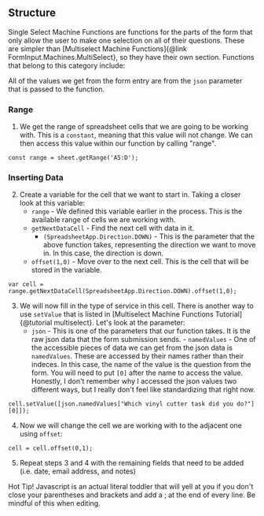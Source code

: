 ## Structure 
Single Select Machine Functions are functions for the parts of the form that only allow the user to make one selection on all 
of their questions. These are simpler than [Multiselect Machine Functions]{@link FormInput.Machines.MultiSelect}, so they have their own section. 
Functions that belong to this category include:

All of the values we get from the form entry are from the `json` parameter that is passed to
the function.
### Range
1. We get the range of spreadsheet cells that we are going to be working with. This is a `constant`,
meaning that this value will not change. We can then access this value within our function by
calling "range".
```
const range = sheet.getRange('A5:D');
```
### Inserting Data
2. Create a variable for the cell that we want to start in. Taking a closer look at this variable:
    - `range` - We defined this variable earlier in the process. This is the available range of cells we are working with.
    - `getNextDataCell` - Find the next cell with data in it.
        - `(SpreadsheetApp.Direction.DOWN)` - This is the parameter that the above function takes, representing the
        direction we want to move in. In this case, the direction is down.
    - `offset(1,0)` - Move over to the next cell. This is the cell that will be stored in the variable.
```
var cell = range.getNextDataCell(SpreadsheetApp.Direction.DOWN).offset(1,0);
```
3. We will now fill in the type of service in this cell. There is another way to use `setValue` that is listed in
[Multiselect Machine Functions Tutorial]{@tutorial multiselect}. Let's look at the parameter:
    - `json` - This is one of the parameters that our function takes. It is the raw json data that the form submission sends.
            - `namedValues` - One of the accessible pieces of data we can get from the json data is `namedValues`. These are
            accessed by their names rather than their indeces. In this case, the name of the value is the question from the
            form. You will need to put `[0]` after the name to access the value.
Honestly, I don't remember why I accessed the json values two different ways, but I really don't feel like standardizing that
right now.
```
cell.setValue([json.namedValues["Which vinyl cutter task did you do?"][0]]);
```
4. Now we will change the cell we are working with to the adjacent one using `offset`:
```
cell = cell.offset(0,1);
```
5. Repeat steps 3 and 4 with the remaining fields that need to be added (i.e. date, email address, and notes)

Hot Tip! Javascript is an actual literal toddler that will yell at you if you don't close your parentheses and brackets and add a ;
at the end of every line. Be mindful of this when editing.